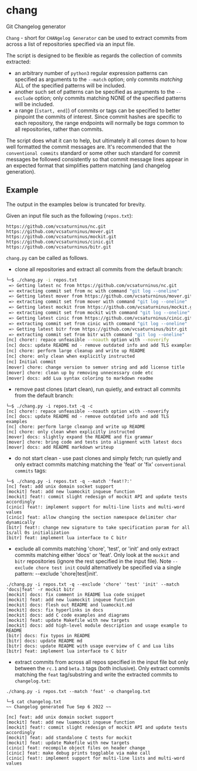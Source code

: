 # chang
Git Changelog generator

`Chang`  - short for `CHANgelog Generator` can be used to extract commits from
across a list of repositories specified via an input file.

The script is designed to be flexible as regards the collection of commits
extracted:
 * an arbitrary number of `python3` regular expression patterns can specified
   as arguments to the `--match` option; only commits _matching_ ALL of the specified
   patterns will be included.
 * another such set of patterns can be specified as arguments to the `--exclude`
   option; only commits matching NONE of the specified patterns will be
   included.
 * a range (`[start, end]`) of commits or tags can be specified to better pinpoint
   the commits of interest. Since commit hashes are specific to each
   repository, the range endpoints will normally be _tags_ common to all
   repositories, rather than commits.

The script does what it can to help, but ultimately it all comes down to how
well formatted the commit messages are. It's recommended that the `conventional commits`
standard or some other such standard for commit messages be followed consistently so that
commit message lines appear in an expected format that simplifies pattern matching (and
changelog generation).

## Example

The output in the examples below is truncated for brevity.

Given an input file such as the following (`repos.txt`):
```
https://github.com/vcsaturninus/nc.git
https://github.com/vcsaturninus/mover.git
https://github.com/vcsaturninus/mockit.git
https://github.com/vcsaturninus/cinic.git
https://github.com/vcsaturninus/bitr.git
```
`chang.py` can be called as follows.

 * clone all repositories and extract all commits from the default branch:
```sh
└─$ ./chang.py -i repos.txt
 => Getting latest nc from https://github.com/vcsaturninus/nc.git
 => extracting commit set from nc with command "git log --oneline"
 => Getting latest mover from https://github.com/vcsaturninus/mover.git
 => extracting commit set from mover with command "git log --oneline"
 => Getting latest mockit from https://github.com/vcsaturninus/mockit.git
 => extracting commit set from mockit with command "git log --oneline"
 => Getting latest cinic from https://github.com/vcsaturninus/cinic.git
 => extracting commit set from cinic with command "git log --oneline"
 => Getting latest bitr from https://github.com/vcsaturninus/bitr.git
 => extracting commit set from bitr with command "git log --oneline"
[nc] chore!: repace unfeasible --noauth option with --noverify
[nc] docs: update README md - remove outdated info and add TLS examples
[nc] chore: perform large cleanup and write up README
[nc] chore: only clean when explicitly instructed
[nc] Initial commit
[mover] chore: change version to semver string and add license title
[mover] chore: clean up by removing unnecessary code etc
[mover] docs: add Lua syntax coloring to markdown readme
```
 * remove past clones (start clean), run quietly, and extract all commits
   from the default branch:
```
└─$ ./chang.py -i repos.txt -q -c
[nc] chore!: repace unfeasible --noauth option with --noverify
[nc] docs: update README md - remove outdated info and add TLS examples
[nc] chore: perform large cleanup and write up README
[nc] chore: only clean when explicitly instructed
[mover] docs: slightly expand the README and fix grammar
[mover] chore: bring code and tests into alignment with latest docs
[mover] docs: add README markdown writeup
```
 * do not start clean - use past clones and simply fetch; run quietly and
   only extract commits matching matching the 'feat' or 'fix' `conventional
   commits` tags:
```
└─$ ./chang.py -i repos.txt -q --match 'feat!?:'
[nc] feat: add unix domain socket support
[mockit] feat: add new luamockit inqueue function
[mockit] feat!: commit slight redesign of mockit API and update tests accordingly
[cinic] feat!: implement support for multi-line lists and multi-word values
[cinic] feat: allow changing the section namespace delimiter char dynamically
[bitr] feat!: change new signature to take specification param for all 1s/all 0s initialization
[bitr] feat: implement lua interface to C bitr
```
 * exclude all commits matching 'chore', 'test', or 'init' and only extract commits matching
   either 'docs' or 'feat'. Only look at the `mockit` and `bitr` repositories
   (ignore the rest specified in the input file). Note `--exclude chore test
   init` could alternatively be specified via a single pattern: --exclude
   'chore|test|init'.
```
./chang.py -i repos.txt -q --exclude 'chore' 'test' 'init' --match 'docs|feat' -r mockit bitr
[mockit] docs: fix comment in README lua code snippet
[mockit] feat: add new luamockit inqueue function
[mockit] docs: flesh out README and luamockit.md
[mockit] docs: fix hyperlinks in docs
[mockit] docs: add C code examples and diagrams
[mockit] feat: update Makefile with new targets
[mockit] docs: add high-level module description and usage example to README
[bitr] docs: fix typos in README
[bitr] docs: update README md
[bitr] docs: update README with usage overview of C and Lua libs
[bitr] feat: implement lua interface to C bitr
```

 * extract commits from across all repos specified in the input file but only
   between the `rc.1` and `beta.3` tags (both inclusive). Only extract commits
   matching the `feat` tag/substring and write the extracted commits to
   `changelog.txt`:
```
./chang.py -i repos.txt --match 'feat' -o changelog.txt

└─$ cat changelog.txt
~~ Changelog generated Tue Sep 6 2022 ~~

[nc] feat: add unix domain socket support
[mockit] feat: add new luamockit inqueue function
[mockit] feat!: commit slight redesign of mockit API and update tests accordingly
[mockit] feat: add standalone C tests for mockit
[mockit] feat: update Makefile with new targets
[cinic] feat: recompile object files on header change
[cinic] feat: make debug prints togglable via make call
[cinic] feat!: implement support for multi-line lists and multi-word values
```

